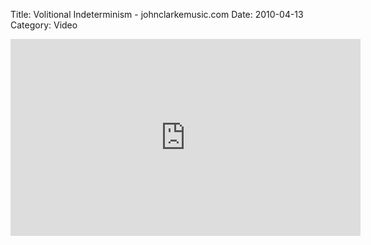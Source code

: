 Title: Volitional Indeterminism - johnclarkemusic.com
Date: 2010-04-13
Category: Video

<iframe width="560" height="315" src="https://www.youtube.com/embed/Fxyk6ZpXO_s" title="YouTube video player" frameborder="0" allow="accelerometer; autoplay; clipboard-write; encrypted-media; gyroscope; picture-in-picture" allowfullscreen></iframe>


